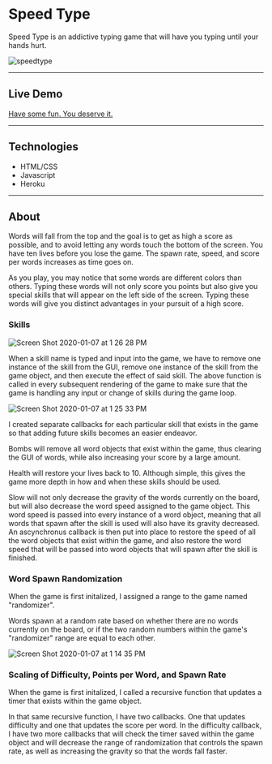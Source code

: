 # Speed Type

Speed Type is an addictive typing game that will have you typing until your hands hurt.

![speedtype](https://user-images.githubusercontent.com/43099538/72194536-c7fadd00-33c2-11ea-9597-e4fb277d8551.gif)

---

## Live Demo

[Have some fun. You deserve it.](http://speed-type.herokuapp.com/)

---

## Technologies
  + HTML/CSS
  + Javascript
  + Heroku
  
 ---
 
 ## About
 
Words will fall from the top and the goal is to get as high a score as possible, and to avoid letting any words touch the bottom of the screen. You have ten lives before you lose the game. The spawn rate, speed, and score per words increases as time goes on. 

As you play, you may notice that some words are different colors than others. Typing these words will not only score you points but also give you special skills that will appear on the left side of the screen. Typing these words will give you distinct advantages in your pursuit of a high score.
 
### Skills

![Screen Shot 2020-01-07 at 1 26 28 PM](https://user-images.githubusercontent.com/43099538/71930850-5b2cdc00-3151-11ea-8eb2-2008f5c88816.png)

When a skill name is typed and input into the game, we have to remove one instance of the skill from the GUI, remove one instance of the skill from the game object, and then execute the effect of said skill. The above function is called in every subsequent rendering of the game to make sure that the game is handling any input or change of skills during the game loop.

![Screen Shot 2020-01-07 at 1 25 33 PM](https://user-images.githubusercontent.com/43099538/71930784-333d7880-3151-11ea-9106-652f1d03ed4e.png)

I created separate callbacks for each particular skill that exists in the game so that adding future skills becomes an easier endeavor. 

Bombs will remove all word objects that exist within the game, thus clearing the GUI of words, while also increasing your score by a large amount.

Health will restore your lives back to 10. Although simple, this gives the game more depth in how and when these skills should be used.

Slow will not only decrease the gravity of the words currently on the board, but will also decrease the word speed assigned to the game object. This word speed is passed into every instance of a word object, meaning that all words that spawn after the skill is used will also have its gravity decreased. An ascynchronus callback is then put into place to restore the speed of all the word objects that exist within the game, and also restore the word speed that will be passed into word objects that will spawn after the skill is finished.

### Word Spawn Randomization

When the game is first initalized, I assigned a range to the game named "randomizer". 

Words spawn at a random rate based on whether there are no words currently on the board, or if the two random numbers within the game's "randomizer" range are equal to each other.


![Screen Shot 2020-01-07 at 1 14 35 PM](https://user-images.githubusercontent.com/43099538/71930127-e1e0b980-314f-11ea-9761-8f45e1e90638.png)

### Scaling of Difficulty, Points per Word, and Spawn Rate

When the game is first initalized, I called a recursive function that updates a timer that exists within the game object. 

In that same recursive function, I have two callbacks. One that updates difficulty and one that updates the score per word. In the difficulty callback, I have two more callbacks that will check the timer saved within the game object and will decrease the range of randomization that controls the spawn rate, as well as increasing the gravity so that the words fall faster. 
